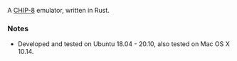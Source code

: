 
A [CHIP-8](https://en.wikipedia.org/wiki/CHIP-8) emulator, written in Rust.

### Notes

* Developed and tested on Ubuntu 18.04 - 20.10, also tested on Mac OS X 10.14.

